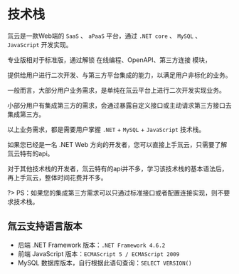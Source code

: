 
# 技术栈

氚云是一款Web端的 ```SaaS``` 、 ```aPaaS``` 平台，通过 ```.NET core``` 、 ```MySQL``` 、 ```JavaScript``` 开发实现。

专业版相对于标准版，通过解锁 在线编程、OpenAPI、第三方连接 模块，

提供给用户进行二次开发、与第三方平台集成的能力，以满足用户非标化的业务。

一般而言，大部分用户业务需求，是单纯在氚云平台上进行二次开发实现业务。

小部分用户有集成第三方的需求，会通过暴露自定义接口或主动请求第三方接口去集成第三方。

以上业务需求，都是需要用户掌握 ```.NET``` + ```MySQL``` + ```JavaScript``` 技术栈。

如果您已经是一名 .NET Web 方向的开发者，您可以直接上手氚云，只需要了解氚云特有的api。

对于其他技术栈的开发者，氚云特有的api并不多，学习该技术栈的基本语法后，再上手氚云，整体时间花费并不多。

?> PS：如果您的集成第三方需求可以只通过标准接口或者配置连接实现，则不要求技术栈。


## 氚云支持语言版本

- 后端 .NET Framework 版本：```.NET Framework 4.6.2```
- 前端 JavaScript 版本：```ECMAScript 5 / ECMAScript 2009```
- MySQL 数据库版本，自行根据此语句查询：```SELECT VERSION()```

